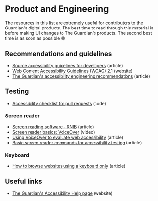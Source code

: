 # Product and Engineering

The resources in this list are extremely useful for contributors to the Guardian's digital products. The best time to read through this material is before making UI changes to The Guardian's products. The second best time is as soon as possible 😄

## Recommendations and guidelines

- [Source accessibility guidelines for developers](https://theguardian.design/2a1e5182b/p/6691bb-accessibility) (article)
- [Web Content Accessibility Guidelines (WCAG) 2.1](https://www.w3.org/TR/WCAG21/) (website)
- [The Guardian's accessibility engineering recommendations](https://github.com/guardian/recommendations/blob/master/accessibility.md) (article)

## Testing

- [Accessibility checklist for pull requests](https://github.com/guardian/.github/blob/438dd01519772104ff1f7aa381c3377d2c350f71/PULL_REQUEST_TEMPLATE.md#accessibility) (code)

### Screen reader

- [Screen reading software - RNIB](https://www.rnib.org.uk/sight-loss-advice/technology-and-useful-products/technology-resource-hub-latest-facts-tips-and-guides/screen-reading-software) (article)
- [Screen reader basics: VoiceOver](https://www.youtube.com/watch?v=5R-6WvAihms) (video)
- [Using VoiceOver to evaluate web accessibility](https://webaim.org/articles/voiceover/) (article)
- [Basic screen reader commands for accessibility testing](https://www.tpgi.com/basic-screen-reader-commands-for-accessibility-testing/) (article)

### Keyboard

- [How to browse websites using a keyboard only](https://www.accessibility-developer-guide.com/knowledge/keyboard-only/browsing-websites/) (article)

## Useful links

- [The Guardian's Accessibility Help page](https://www.theguardian.com/help/accessibility-help) (website)
